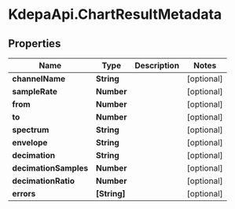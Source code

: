 # KdepaApi.ChartResultMetadata

## Properties

Name | Type | Description | Notes
------------ | ------------- | ------------- | -------------
**channelName** | **String** |  | [optional] 
**sampleRate** | **Number** |  | [optional] 
**from** | **Number** |  | [optional] 
**to** | **Number** |  | [optional] 
**spectrum** | **String** |  | [optional] 
**envelope** | **String** |  | [optional] 
**decimation** | **String** |  | [optional] 
**decimationSamples** | **Number** |  | [optional] 
**decimationRatio** | **Number** |  | [optional] 
**errors** | **[String]** |  | [optional] 


